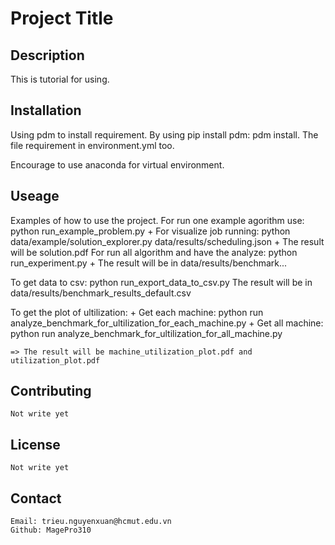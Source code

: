 # Project Title

## Description

This is tutorial for using.

## Installation

Using pdm to install requirement.
By using pip install pdm: pdm install.
The file requirement in environment.yml too.

Encourage to use anaconda for virtual environment.

## Useage

Examples of how to use the project.
For run one example agorithm use: python run_example_problem.py
    + For visualize job running: python data/example/solution_explorer.py data/results/scheduling.json
    + The result will be solution.pdf
For run all algorithm and have the analyze: python run_experiment.py
    + The result will be in data/results/benchmark...

To get data to csv: python run_export_data_to_csv.py
    The result will be in data/results/benchmark_results_default.csv

To get the plot of ultilization:
    + Get each machine: python run analyze_benchmark_for_ultilization_for_each_machine.py
    + Get all machine: python run analyze_benchmark_for_ultilization_for_all_machine.py
  
    => The result will be machine_utilization_plot.pdf and utilization_plot.pdf

## Contributing

    Not write yet

## License

    Not write yet

## Contact

    Email: trieu.nguyenxuan@hcmut.edu.vn
    Github: MagePro310
